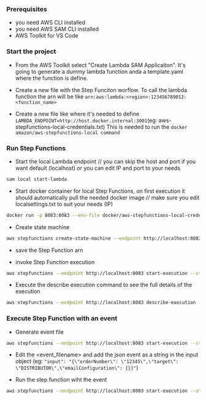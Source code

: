 ### Prerequisites

- you need AWS CLI installed
- you need AWS SAM CLI installed
- AWS Toolkit for VS Code

### Start the project

- From the AWS Toolkit select "Create Lambda SAM Applicaiton". It's going to generate a dummy lambda function anda a template.yaml where the function is define.

- Create a new file with the Step Funciton worflow. To call the lambda function the arn will be like `arn:aws:lambda:<region>:123456789012:<function_name>`

- Create a new file like where it's needed to define `LAMBDA_ENDPOINT=http://host.docker.internal:3001`(eg: aws-stepfunctions-local-credentials.txt) This is needed to run the `docker amazon/aws-stepfunctions-local command`


### Run Step Functions

- Start the local Lambda endpoint // you can skip the host and port if you want default (localhost) or you can edit IP and port to your needs
```bash
sam local start-lambda
```

- Start docker container for local Step Functions, on first execution it should automatically pull the needed docker image // make sure you edit localsettings.txt to suit your needs (IP)
```bash
docker run -p 8083:8083 --env-file docker/aws-stepfunctions-local-credentials.txt amazon/aws-stepfunctions-local
``` 

- Create state machine
```bash
aws stepfunctions create-state-machine --endpoint http://localhost:8083 --definition file://StateMachine.json --name "HelloFromLocalStepFunctions" --role-arn "arn:aws:iam::012345678901:role/DummyRole"
```

- save the Step Function arn

- invoke Step Function execution
```bash
aws stepfunctions --endpoint http://localhost:8083 start-execution --state-machine <stepFunctionArn> --name test
```

- Execute the describe execution command to see the full details of the execution
```bash
aws stepfunctions --endpoint http://localhost:8083 describe-execution --execution-arn <stepFunctionArn>:test
``` 

### Execute Step Function with an event

- Generate event file
```bash
aws stepfunctions --endpoint http://localhost:8083 start-execution --state-machine arn:aws:states:eu-west-1:123456789012:stateMachine:L001StepFunction --generate-cli-skeleton input > <event_fileName>.json
```

- Edit the <event_filename> and add the json event as a string in the input object (eg: `"input": "{\"orderNumber\": \"12345\",\"target\": \"DISTRIBUTOR\",\"emailConfiguration\": {}}"`)

- Run the step function wiht the event
```bash
aws stepfunctions --endpoint http://localhost:8083 start-execution --state-machine <stepFunctionArn> --name test --cli-input-json file://<event_filename>.json
```
